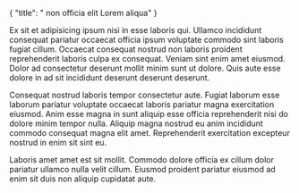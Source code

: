 {
  "title": " non officia elit Lorem aliqua"
}

Ex sit et adipisicing ipsum nisi in esse laboris qui. Ullamco incididunt consequat pariatur occaecat officia ipsum voluptate commodo sint laboris fugiat cillum. Occaecat consequat nostrud non laboris proident reprehenderit laboris culpa ex consequat. Veniam sint enim amet eiusmod. Dolor ad consectetur deserunt mollit minim sunt ut dolore. Quis aute esse dolore in ad sit incididunt deserunt deserunt deserunt.

Consequat nostrud laboris tempor consectetur aute. Fugiat laborum esse laborum pariatur voluptate occaecat laboris pariatur magna exercitation eiusmod. Anim esse magna in sunt aliquip esse officia reprehenderit nisi do dolore minim tempor nulla. Aliquip magna nostrud eu anim incididunt commodo consequat magna elit amet. Reprehenderit exercitation excepteur nostrud in enim sit sint eu.

Laboris amet amet est sit mollit. Commodo dolore officia ex cillum dolor pariatur ullamco nulla velit cillum. Eiusmod proident pariatur eiusmod ad enim sit duis non aliquip cupidatat aute.